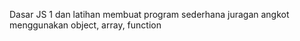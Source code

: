 Dasar JS 1 dan latihan membuat program sederhana juragan angkot menggunakan object, array, function
